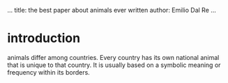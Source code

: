 ...
title: the best paper about animals ever written
author: Emilio Dal Re
...

# introduction

animals differ among countries.
Every country has its own national animal that is unique to that country.
It is usually based on a symbolic meaning or frequency within its borders.
